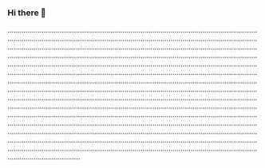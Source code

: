 ### Hi there 👋

........................................................................................................................................................................................................................................................................................................................................................................................................................................................................................................................................................................................................................................................................................................................................................................................................................................................................................................................................................................................................................................................................................................................................................................................................................................................................................................................................................................................................................................................................................................................................................................................................................................................................................................................................................................................................................................................................................................................................................................